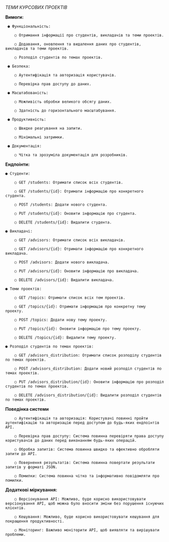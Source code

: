 *ТЕМИ КУРСОВИХ ПРОЕКТІВ*


__Вимоги:__

     ● Функціональність:
 
        ○ Отримання інформації про студентів, викладачів та теми проектів.
    
        ○ Додавання, оновлення та видалення даних про студентів, викладачів та теми проектів.
    
        ○ Розподіл студентів по темах проектів.
    
     ● Безпека:
 
        ○ Аутентифікація та авторизація користувачів.
    
        ○ Перевірка прав доступу до даних.
    
     ● Масштабованість:
 
        ○ Можливість обробки великого обсягу даних.
        
        ○ Здатність до горизонтального масштабування.
        
     ● Продуктивність:
 
        ○ Швидке реагування на запити.
        
        ○ Мінімальні затримки.
        
     ● Документація:
 
        ○ Чітка та зрозуміла документація для розробників.

__Ендпоінти:__

    ● Студенти:

        ○ GET /students: Отримати список всіх студентів.
        
        ○ GET /students/{id}: Отримати інформацію про конкретного студента.
        
        ○ POST /students: Додати нового студента.
        
        ○ PUT /students/{id}: Оновити інформацію про студента.
        
        ○ DELETE /students/{id}: Видалити студента.

    ● Викладачі:

        ○ GET /advisors: Отримати список всіх викладачів.
        
        ○ GET /advisors/{id}: Отримати інформацію про конкретного викладача.
        
        ○ POST /advisors: Додати нового викладача.
        
        ○ PUT /advisors/{id}: Оновити інформацію про викладача.
        
        ○ DELETE /advisors/{id}: Видалити викладача.

    ● Теми проектів:

        ○ GET /topics: Отримати список всіх тем проектів.
        
        ○ GET /topics/{id}: Отримати інформацію про конкретну тему проекту.
        
        ○ POST /topics: Додати нову тему проекту.
        
        ○ PUT /topics/{id}: Оновити інформацію про тему проекту.
        
        ○ DELETE /topics/{id}: Видалити тему проекту.

    ● Розподіл студентів по темах проектів:

        ○ GET /advisors_distribution: Отримати список розподілу студентів по темах проектів.
        
        ○ POST /advisors_distribution: Додати новий розподіл студентів по темах проектів.
        
        ○ PUT /advisors_distribution/{id}: Оновити інформацію про розподіл студентів по темах проектів.
        
        ○ DELETE /advisors_distribution/{id}: Видалити розподіл студентів по темах проектів.

__Поведінка системи__

        ○ Аутентифікація та авторизація: Користувачі повинні пройти аутентифікацію та авторизацію перед доступом до будь-яких ендпоінтів API.
        
        ○ Перевірка прав доступу: Система повинна перевіряти права доступу користувачів до даних перед виконанням будь-яких операцій.
        
        ○ Обробка запитів: Система повинна швидко та ефективно обробляти запити до API.
        
        ○ Повернення результатів: Система повинна повертати результати запитів у форматі JSON.
        
        ○ Помилки: Система повинна чітко та інформативно повідомляти про помилки.

__Додаткові міркування:__

        ○ Версіонування API: Можливо, буде корисно використовувати версіонування API, щоб можна було вносити зміни без порушення існуючих клієнтів.
        
        ○ Кешування: Можливо, буде корисно використовувати кешування для покращення продуктивності.
        
        ○ Моніторинг: Важливо моніторити API, щоб виявляти та вирішувати проблеми.


